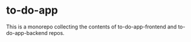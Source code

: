 # to-do-app
This is a monorepo collecting the contents of to-do-app-frontend and to-do-app-backend repos.

